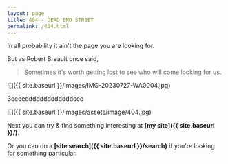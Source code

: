 ```yaml
---
layout: page
title: 404 - DEAD END STREET
permalink: /404.html
---
```


In all probability it ain't the page you are looking for.  

But as Robert Breault once said,  

> Sometimes it's worth getting lost to see who will come looking for us.  

![]({{ site.baseurl }}/images/IMG-20230727-WA0004.jpg)

3eeeedddddddddddddccc

![]({{ site.baseurl }}/images/assets/image/404.jpg)

Next you can try & find something interesting at **[my site]({{ site.baseurl }}/)**.  

Or you can do a **[site search]({{ site.baseurl }}/search)** if you're looking for something particular.  
